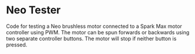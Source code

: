 # Neo Tester
Code for testing a Neo brushless motor connected to a Spark Max motor controller using PWM.  The motor can be spun forwards or backwards using two separate controller buttons.  The motor will stop if neither button is pressed.
